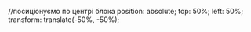 //посиціонуємо по центрі блока
position: absolute;
top: 50%;
left: 50%;
transform: translate(-50%, -50%);
